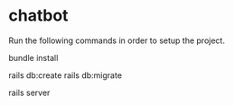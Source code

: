 # chatbot
Run the following commands in order to setup the project.


bundle install

rails db:create
rails db:migrate

rails server
